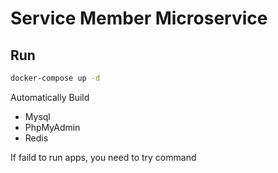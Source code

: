 # Service Member Microservice

## Run
```cmd
docker-compose up -d
```

Automatically Build
- Mysql
- PhpMyAdmin
- Redis

If faild to run apps, you need to try command
